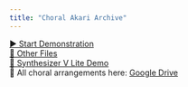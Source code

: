 ```yaml
---
title: "Choral Akari Archive"
---
```


<!-- Favicon -->
<link rel="icon" type="image/x-icon" href="./others/face.ico" />

<div>
  <a href="./start_demo.html">▶️ Start Demonstration</a>
</div>

<div>
  <a href="./others.html">📁 Other Files</a>
</div>

<div>
  <a href="./synthv_lite_demo.html">🎤 Synthesizer V Lite Demo</a>
</div>

<div>
  📂 All choral arrangements here:  
  <a href="https://drive.google.com/drive/folders/1nESecS1zvlXZ4XFU2lk9q0EWXgwYFf1v" target="_blank">
    Google Drive
  </a>
</div>
